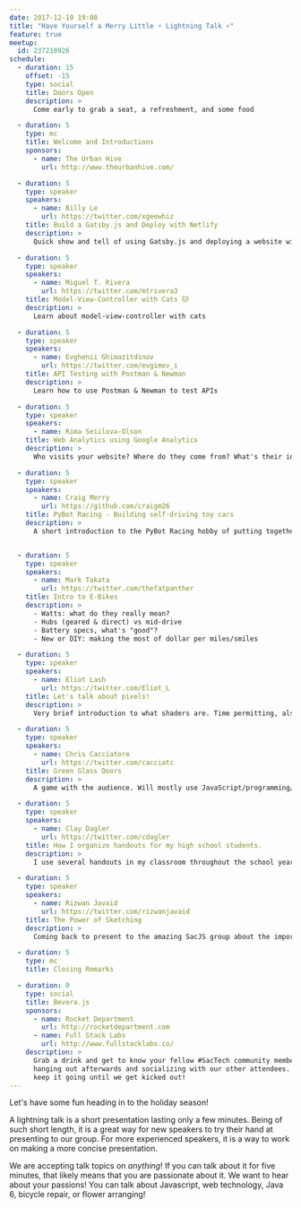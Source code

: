 ```yaml
---
date: 2017-12-19 19:00
title: "Have Yourself a Merry Little ⚡️ Lightning Talk ⚡️"
feature: true
meetup:
  id: 237210926
schedule:
  - duration: 15
    offset: -15
    type: social
    title: Doors Open
    description: >
      Come early to grab a seat, a refreshment, and some food

  - duration: 5
    type: mc
    title: Welcome and Introductions
    sponsors:
      - name: The Urban Hive
        url: http://www.theurbanhive.com/

  - duration: 5
    type: speaker
    speakers:
      - name: Billy Le
        url: https://twitter.com/xgeewhiz
    title: Build a Gatsby.js and Deploy with Netlify
    description: >
      Quick show and tell of using Gatsby.js and deploying a website with Netlify.

  - duration: 5
    type: speaker
    speakers:
      - name: Miguel T. Rivera
        url: https://twitter.com/mtrivera3
    title: Model-View-Controller with Cats 🐱
    description: >
      Learn about model-view-controller with cats

  - duration: 5
    type: speaker
    speakers:
      - name: Evghenii Ghimazitdinov
        url: https://twitter.com/evgimov_i
    title: API Testing with Postman & Newman
    description: >
      Learn how to use Postman & Newman to test APIs

  - duration: 5
    type: speaker
    speakers:
      - name: Rima Seiilova-Olson
    title: Web Analytics using Google Analytics
    description: >
      Who visits your website? Where do they come from? What's their intent? What do they do when they land on your website? Do they perform actions you want them to perform? How can you improve their experience? These questions and many more can be answered using data from Google Analytics.

  - duration: 5
    type: speaker
    speakers:
      - name: Craig Merry
        url: https://github.com/craigm26
    title: PyBot Racing - Building self-driving toy cars
    description: >
      A short introduction to the PyBot Racing hobby of putting together RC cars with self-driving features. 1. What is PyBot Racing? 2. How is a typical car put together? 3. How is the model trained? 4. How is the car "re-programmed" to drive better? 5. Racing Day in Oakland.


  - duration: 5
    type: speaker
    speakers:
      - name: Mark Takata
        url: https://twitter.com/thefatpanther
    title: Intro to E-Bikes
    description: >
      - Watts: what do they really mean?
      - Hubs (geared & direct) vs mid-drive
      - Battery specs, what's "good"?
      - New or DIY: making the most of dollar per miles/smiles

  - duration: 5
    type: speaker
    speakers:
      - name: Eliot Lash
        url: https://twitter.com/Eliot_L
    title: Let's talk about pixels!
    description: >
      Very brief introduction to what shaders are. Time permitting, also a quick walkthrough of a simple video generator and video filter using GLSL/ISF

  - duration: 5
    type: speaker
    speakers:
      - name: Chris Cacciatore
        url: https://twitter.com/cacciatc
    title: Green Glass Doors
    description: >
      A game with the audience. Will mostly use JavaScript/programming/computer-themed clues.

  - duration: 5
    type: speaker
    speakers:
      - name: Clay Dagler
        url: https://twitter.com/cdagler
    title: How I organize handouts for my high school students.
    description: >
      I use several handouts in my classroom throughout the school year and need a way to organize them on my website. I decided to use the bootstrap drop-down menu which led to more nested lists than I wanted to deal with. Because of this, I decided to write a small program to help me out.

  - duration: 5
    type: speaker
    speakers:
      - name: Rizwan Javaid
        url: https://twitter.com/rizwanjavaid
    title: The Power of Sketching
    description: >
      Coming back to present to the amazing SacJS group about the importance of sketching, especially for developers. I will also squeeze in a sketching exercise so it would be good if everyone had a pen and paper to follow along. It's going to be fast and furious! 🙌

  - duration: 5
    type: mc
    title: Closing Remarks

  - duration: 0
    type: social
    title: Bevera.js
    sponsors:
      - name: Rocket Department
        url: http://rocketdepartment.com
      - name: Full Stack Labs
        url: http://www.fullstacklabs.co/
    description: >
      Grab a drink and get to know your fellow #SacTech community members by
      hanging out afterwards and socializing with our other attendees. We'll
      keep it going until we get kicked out!
---
```


Let's have some fun heading in to the holiday season!

A lightning talk is a short presentation lasting only a few minutes. Being of such short length, it is a great way for new speakers to try their hand at presenting to our group. For more experienced speakers, it is a way to work on making a more concise presentation.

We are accepting talk topics on _anything_! If you can talk about it for five minutes, that likely means that you are passionate about it. We want to hear about your passions! You can talk about Javascript, web technology, Java 6, bicycle repair, or flower arranging!
